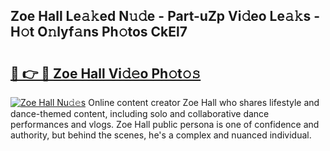 ## Zoe Hall Le𝚊𝚔ed N𝚞𝚍e - Part-uZp Vi𝚍eo Le𝚊𝚔s - H𝚘t O𝚗lyf𝚊ns Ph𝚘tos CkEl7

# <h2><a href="http://hf414cq.feru.top/?c=Zoe+Hall">🔗 👉 🔴 Zoe Hall Vi𝚍𝚎o Ph𝚘t𝚘𝚜</a></h2>

[![Zoe Hall Nu𝚍𝚎s](https://i.imgur.com/0TWrTi3.gif)](http://hf414cq.feru.top/?c=Zoe+Hall)
Online content creator Zoe Hall who shares lifestyle and dance-themed content, including solo and collaborative dance performances and vlogs. Zoe Hall public persona is one of confidence and authority, but behind the scenes, he's a complex and nuanced individual. 
